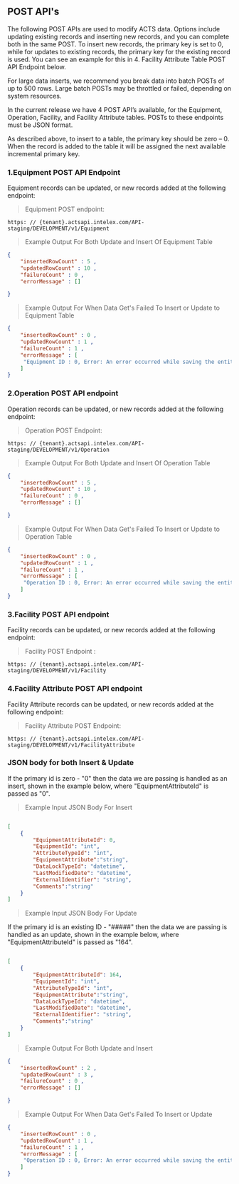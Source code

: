 ## POST API's 

The following POST APIs are used to modify ACTS data. Options include updating existing records and inserting new records, and you can complete both in the same POST. To insert new records, the primary key is set to 0, while for updates to existing records, the primary key for the existing record is used. You can see an example for this in 4. Facility Attribute Table POST API Endpoint below. 

For large data inserts, we recommend you break data into batch POSTs of up to 500 rows. Large batch POSTs may be throttled or failed, depending on system resources. 

In the current release we have 4 POST API’s available, for the Equipment, Operation, Facility, and Facility Attribute tables. POSTs to these endpoints must be JSON format. 

As described above, to insert to a table, the primary key should be zero – 0. When the record is added to the table it will be assigned the next available incremental primary key.

### 1.Equipment POST API Endpoint 

Equipment records can be updated, or new records added at the following endpoint:

> Equipment POST endpoint: 

```
https: // {tenant}.actsapi.intelex.com/API-staging/DEVELOPMENT/v1/Equipment
```

> Example Output For Both Update and Insert Of Equipment Table 

```json
{
	"insertedRowCount" : 5 , 
	"updatedRowCount" : 10 ,
	"failureCount" : 0 ,
	"errorMessage" : []

}

```

> Example Output For When Data Get's Failed To Insert or Update to Equipment Table 

```json
{
	"insertedRowCount" : 0 , 
	"updatedRowCount" : 1 ,
	"failureCount" : 1 ,
	"errorMessage" : [
	 "Equipment ID : 0, Error: An error occurred while saving the entity changes. See the inner exception for details "
	]
}

```

### 2.Operation POST API endpoint 

Operation records can be updated, or new records added at the following endpoint:

> Operation POST Endpoint: 

```
https: // {tenant}.actsapi.intelex.com/API-staging/DEVELOPMENT/v1/Operation
```

> Example Output For Both Update and Insert Of Operation Table 

```json
{
	"insertedRowCount" : 5 , 
	"updatedRowCount" : 10 ,
	"failureCount" : 0 ,
	"errorMessage" : []

}

```

> Example Output For When Data Get's Failed To Insert or Update to Operation Table 

```json
{
	"insertedRowCount" : 0 , 
	"updatedRowCount" : 1 ,
	"failureCount" : 1 ,
	"errorMessage" : [
	 "Operation ID : 0, Error: An error occurred while saving the entity changes. See the inner exception for details "
	]
}

```

### 3.Facility POST API endpoint 

Facility records can be updated, or new records added at the following endpoint:

> Facility POST Endpoint : 

```
https: // {tenant}.actsapi.intelex.com/API-staging/DEVELOPMENT/v1/Facility
```

### 4.Facility Attribute POST API endpoint 

Facility Attribute records can be updated, or new records added at the following endpoint:

> Facility Attribute POST Endpoint: 

```
https: // {tenant}.actsapi.intelex.com/API-staging/DEVELOPMENT/v1/FacilityAttribute 
```

### JSON body for both Insert & Update 

If the primary id is zero - "0" then the data we are passing is handled as an insert, shown in the example below, where "EquipmentAttributeId" is passed as "0". 

> Example Input JSON Body For Insert 

```json

[
    {
        "EquipmentAttributeId": 0,
        "EquipmentId": "int",
        "AttributeTypeId": "int",
		"EquipmentAttribute":"string",
        "DataLockTypeId": "datetime",
        "LastModifiedDate": "datetime",
        "ExternalIdentifier": "string",
		"Comments":"string"
    }
]
```

> Example Input JSON Body For Update 

If the primary id is an existing ID - "#####" then the data we are passing is handled as an update, shown in the example below, where "EquipmentAttributeId" is passed as "164". 


```json

[
    {
        "EquipmentAttributeId": 164,
        "EquipmentId": "int",
        "AttributeTypeId": "int",
		"EquipmentAttribute":"string",
        "DataLockTypeId": "datetime",
        "LastModifiedDate": "datetime",
        "ExternalIdentifier": "string",
		"Comments":"string"
    }
]
```

> Example Output For Both Update and Insert 

```json
{
	"insertedRowCount" : 2 , 
	"updatedRowCount" : 3 ,
	"failureCount" : 0 ,
	"errorMessage" : []

}

```

> Example Output For When Data Get's Failed To Insert or Update

```json
{
	"insertedRowCount" : 0 , 
	"updatedRowCount" : 1 ,
	"failureCount" : 1 ,
	"errorMessage" : [
	 "Operation ID : 0, Error: An error occurred while saving the entity changes. See the inner exception for details "
	]
}

```